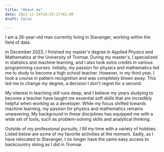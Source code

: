 ```yaml
---
title: "About me"
date: 2022-11-14T10:55:17+01:00
draft: false

---
```


I am a 26-year-old man currently living in Stavanger, working within the field of data.

In December 2023, I finished my master's degree in Applied Physics and Mathematics at the University of Tromsø. During my master's, I specialized in statistics and machine learning, and I also took extra credits in various programming courses. Initially, my passion for physics and mathematics led me to study to become a high school teacher. However, in my third year, I took a course in pattern recognition and was completely blown away. This led me to change my degree, a decision I don't regret for a second.

My interest in teaching still runs deep, and I believe my years studying to become a teacher have taught me essential soft skills that are incredibly helpful when working as a developer. While my focus shifted towards machine learning, my passion for physics and mathematics remains unwavering. My background in these disciplines has equipped me with a wide set of tools, such as problem-solving skills and analytical thinking.

Outside of my professional pursuits, I fill my time with a variety of hobbies. Listed below are some of my favorite activities at the moment. Sadly, as I have relocated to Stavanger, I no longer have the same easy access to backcountry skiing as I did in Tromsø.